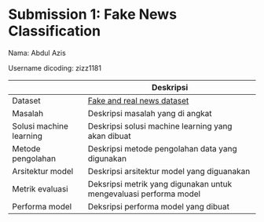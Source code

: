 # Submission 1: Fake News Classification
Nama: Abdul Azis

Username dicoding: zizz1181

| | Deskripsi |
| ----------- | ----------- |
| Dataset | [Fake and real news dataset](https://www.kaggle.com/datasets/clmentbisaillon/fake-and-real-news-dataset) |
| Masalah | Deskripsi masalah yang di angkat |
| Solusi machine learning | Deskripsi solusi machine learning yang akan dibuat |
| Metode pengolahan | Deskripsi metode pengolahan data yang digunakan |
| Arsitektur model | Deskripsi arsitektur model yang diguanakan |
| Metrik evaluasi | Deksripsi metrik yang digunakan untuk mengevaluasi performa model |
| Performa model | Deksripsi performa model yang dibuat |